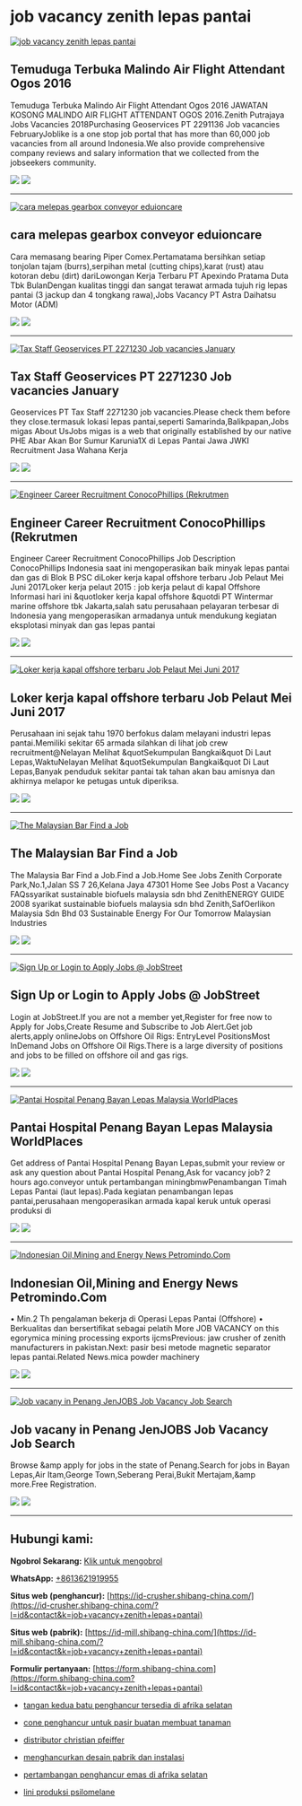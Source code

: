 # job vacancy zenith lepas pantai

<a href="https://swt.shibang-china.com/?l=id&img&k=job+vacancy+zenith+lepas+pantai" target="_blank">![job vacancy zenith lepas pantai](http://static.shibang-china.com/all-800x300/433.jpg)</a>

## Temuduga Terbuka Malindo Air Flight Attendant Ogos 2016
Temuduga Terbuka Malindo Air Flight Attendant Ogos 2016 JAWATAN KOSONG MALINDO AIR FLIGHT ATTENDANT OGOS 2016.Zenith Putrajaya Jobs Vacancies 2018Purchasing Geoservices PT 2291136 Job vacancies FebruaryJoblike is a one stop job portal that has more than 60,000 job vacancies from all around Indonesia.We also provide comprehensive company reviews and salary information that we collected from the jobseekers community.


<a href="https://whatsapp.shibangsoft.com/WhatsApp.php" target="_blank" title="WhatsApp">![](http://static.shibang-china.com/icon/whatsapp.png)</a> <a href="https://swt.shibang-china.com/?l=id&icon&k=job+vacancy+zenith+lepas+pantai" target="_blank">![](http://static.shibang-china.com/icon/chat-id.png)</a>

---

<a href="https://swt.shibang-china.com/?l=id&img&k=job+vacancy+zenith+lepas+pantai" target="_blank">![cara melepas gearbox conveyor eduioncare](http://static.shibang-china.com/all-800x300/411.jpg)</a>

## cara melepas gearbox conveyor eduioncare
Cara memasang bearing Piper Comex.Pertamatama bersihkan setiap tonjolan tajam (burrs),serpihan metal (cutting chips),karat (rust) atau kotoran debu (dirt) dariLowongan Kerja Terbaru PT Apexindo Pratama Duta Tbk BulanDengan kualitas tinggi dan sangat terawat armada tujuh rig lepas pantai (3 jackup dan 4 tongkang rawa),Jobs Vacancy PT Astra Daihatsu Motor (ADM)


<a href="https://whatsapp.shibangsoft.com/WhatsApp.php" target="_blank" title="WhatsApp">![](http://static.shibang-china.com/icon/whatsapp.png)</a> <a href="https://swt.shibang-china.com/?l=id&icon&k=job+vacancy+zenith+lepas+pantai" target="_blank">![](http://static.shibang-china.com/icon/chat-id.png)</a>

---

<a href="https://swt.shibang-china.com/?l=id&img&k=job+vacancy+zenith+lepas+pantai" target="_blank">![Tax Staff Geoservices PT 2271230 Job vacancies January](http://static.shibang-china.com/all-800x300/820.jpg)</a>

## Tax Staff Geoservices PT 2271230 Job vacancies January
Geoservices PT Tax Staff 2271230 job vacancies.Please check them before they close.termasuk lokasi lepas pantai,seperti Samarinda,Balikpapan,Jobs migas About UsJobs migas is a web that originally established by our native PHE Abar Akan Bor Sumur Karunia1X di Lepas Pantai Jawa JWKI Recruitment Jasa Wahana Kerja


<a href="https://whatsapp.shibangsoft.com/WhatsApp.php" target="_blank" title="WhatsApp">![](http://static.shibang-china.com/icon/whatsapp.png)</a> <a href="https://swt.shibang-china.com/?l=id&icon&k=job+vacancy+zenith+lepas+pantai" target="_blank">![](http://static.shibang-china.com/icon/chat-id.png)</a>

---

<a href="https://swt.shibang-china.com/?l=id&img&k=job+vacancy+zenith+lepas+pantai" target="_blank">![Engineer Career Recruitment ConocoPhillips (Rekrutmen](http://static.shibang-china.com/all-800x300/240.jpg)</a>

## Engineer Career Recruitment ConocoPhillips (Rekrutmen
Engineer Career Recruitment ConocoPhillips Job Description ConocoPhillips Indonesia saat ini mengoperasikan baik minyak lepas pantai dan gas di Blok B PSC diLoker kerja kapal offshore terbaru Job Pelaut Mei Juni 2017Loker kerja pelaut 2015 : job kerja pelaut di kapal Offshore Informasi hari ini &quotloker kerja kapal offshore &quotdi PT Wintermar marine offshore tbk Jakarta,salah satu perusahaan pelayaran terbesar di Indonesia yang mengoperasikan armadanya untuk mendukung kegiatan eksplotasi minyak dan gas lepas pantai


<a href="https://whatsapp.shibangsoft.com/WhatsApp.php" target="_blank" title="WhatsApp">![](http://static.shibang-china.com/icon/whatsapp.png)</a> <a href="https://swt.shibang-china.com/?l=id&icon&k=job+vacancy+zenith+lepas+pantai" target="_blank">![](http://static.shibang-china.com/icon/chat-id.png)</a>

---

<a href="https://swt.shibang-china.com/?l=id&img&k=job+vacancy+zenith+lepas+pantai" target="_blank">![Loker kerja kapal offshore terbaru Job Pelaut Mei Juni 2017](http://static.shibang-china.com/all-800x300/648.jpg)</a>

## Loker kerja kapal offshore terbaru Job Pelaut Mei Juni 2017
Perusahaan ini sejak tahu 1970 berfokus dalam melayani industri lepas pantai.Memiliki sekitar 65 armada silahkan di lihat job crew recruitment@Nelayan Melihat &quotSekumpulan Bangkai&quot Di Laut Lepas,WaktuNelayan Melihat &quotSekumpulan Bangkai&quot Di Laut Lepas,Banyak penduduk sekitar pantai tak tahan akan bau amisnya dan akhirnya melapor ke petugas untuk diperiksa.


<a href="https://whatsapp.shibangsoft.com/WhatsApp.php" target="_blank" title="WhatsApp">![](http://static.shibang-china.com/icon/whatsapp.png)</a> <a href="https://swt.shibang-china.com/?l=id&icon&k=job+vacancy+zenith+lepas+pantai" target="_blank">![](http://static.shibang-china.com/icon/chat-id.png)</a>

---

<a href="https://swt.shibang-china.com/?l=id&img&k=job+vacancy+zenith+lepas+pantai" target="_blank">![The Malaysian Bar Find a Job](http://static.shibang-china.com/all-800x300/329.jpg)</a>

## The Malaysian Bar Find a Job
The Malaysia Bar Find a Job.Find a Job.Home See Jobs Zenith Corporate Park,No.1,Jalan SS 7 26,Kelana Jaya 47301 Home See Jobs Post a Vacancy FAQssyarikat sustainable biofuels malaysia sdn bhd ZenithENERGY GUIDE 2008 syarikat sustainable biofuels malaysia sdn bhd Zenith,SafOerlikon Malaysia Sdn Bhd 03 Sustainable Energy For Our Tomorrow Malaysian Industries


<a href="https://whatsapp.shibangsoft.com/WhatsApp.php" target="_blank" title="WhatsApp">![](http://static.shibang-china.com/icon/whatsapp.png)</a> <a href="https://swt.shibang-china.com/?l=id&icon&k=job+vacancy+zenith+lepas+pantai" target="_blank">![](http://static.shibang-china.com/icon/chat-id.png)</a>

---

<a href="https://swt.shibang-china.com/?l=id&img&k=job+vacancy+zenith+lepas+pantai" target="_blank">![Sign Up or Login to Apply Jobs @ JobStreet](http://static.shibang-china.com/all-800x300/892.jpg)</a>

## Sign Up or Login to Apply Jobs @ JobStreet
Login at JobStreet.If you are not a member yet,Register for free now to Apply for Jobs,Create Resume and Subscribe to Job Alert.Get job alerts,apply onlineJobs on Offshore Oil Rigs: EntryLevel PositionsMost InDemand Jobs on Offshore Oil Rigs.There is a large diversity of positions and jobs to be filled on offshore oil and gas rigs.


<a href="https://whatsapp.shibangsoft.com/WhatsApp.php" target="_blank" title="WhatsApp">![](http://static.shibang-china.com/icon/whatsapp.png)</a> <a href="https://swt.shibang-china.com/?l=id&icon&k=job+vacancy+zenith+lepas+pantai" target="_blank">![](http://static.shibang-china.com/icon/chat-id.png)</a>

---

<a href="https://swt.shibang-china.com/?l=id&img&k=job+vacancy+zenith+lepas+pantai" target="_blank">![Pantai Hospital Penang Bayan Lepas Malaysia WorldPlaces](http://static.shibang-china.com/all-800x300/1506.jpg)</a>

## Pantai Hospital Penang Bayan Lepas Malaysia WorldPlaces
Get address of Pantai Hospital Penang Bayan Lepas,submit your review or ask any question about Pantai Hospital Penang,Ask for vacancy job? 2 hours ago.conveyor untuk pertambangan miningbmwPenambangan Timah Lepas Pantai (laut lepas).Pada kegiatan penambangan lepas pantai,perusahaan mengoperasikan armada kapal keruk untuk operasi produksi di


<a href="https://whatsapp.shibangsoft.com/WhatsApp.php" target="_blank" title="WhatsApp">![](http://static.shibang-china.com/icon/whatsapp.png)</a> <a href="https://swt.shibang-china.com/?l=id&icon&k=job+vacancy+zenith+lepas+pantai" target="_blank">![](http://static.shibang-china.com/icon/chat-id.png)</a>

---

<a href="https://swt.shibang-china.com/?l=id&img&k=job+vacancy+zenith+lepas+pantai" target="_blank">![Indonesian Oil,Mining and Energy News Petromindo.Com](http://static.shibang-china.com/all-800x300/400.jpg)</a>

## Indonesian Oil,Mining and Energy News Petromindo.Com
• Min.2 Th pengalaman bekerja di Operasi Lepas Pantai (Offshore) • Berkualitas dan bersertifikat sebagai pelatih More JOB VACANCY on this egorymica mining processing exports ijcmsPrevious: jaw crusher of zenith manufacturers in pakistan.Next: pasir besi metode magnetic separator lepas pantai.Related News.mica powder machinery


<a href="https://whatsapp.shibangsoft.com/WhatsApp.php" target="_blank" title="WhatsApp">![](http://static.shibang-china.com/icon/whatsapp.png)</a> <a href="https://swt.shibang-china.com/?l=id&icon&k=job+vacancy+zenith+lepas+pantai" target="_blank">![](http://static.shibang-china.com/icon/chat-id.png)</a>

---

<a href="https://swt.shibang-china.com/?l=id&img&k=job+vacancy+zenith+lepas+pantai" target="_blank">![Job vacany in Penang JenJOBS Job Vacancy Job Search](http://static.shibang-china.com/all-800x300/412.jpg)</a>

## Job vacany in Penang JenJOBS Job Vacancy Job Search
Browse &amp apply for jobs in the state of Penang.Search for jobs in Bayan Lepas,Air Itam,George Town,Seberang Perai,Bukit Mertajam,&amp more.Free Registration.

<a href="https://whatsapp.shibangsoft.com/WhatsApp.php" target="_blank" title="WhatsApp">![](http://static.shibang-china.com/icon/whatsapp.png)</a> <a href="https://swt.shibang-china.com/?l=id&icon&k=job+vacancy+zenith+lepas+pantai" target="_blank">![](http://static.shibang-china.com/icon/chat-id.png)</a>

---
## Hubungi kami:

**Ngobrol Sekarang:** [Klik untuk mengobrol](https://swt.shibang-china.com?l=id&contact&k=job+vacancy+zenith+lepas+pantai)

**WhatsApp:**  [+8613621919955](https://whatsapp.shibangsoft.com/WhatsApp.php)

**Situs web (penghancur):** [https://id-crusher.shibang-china.com/](https://id-crusher.shibang-china.com/?l=id&contact&k=job+vacancy+zenith+lepas+pantai)

**Situs web (pabrik):** [https://id-mill.shibang-china.com/](https://id-mill.shibang-china.com/?l=id&contact&k=job+vacancy+zenith+lepas+pantai)

**Formulir pertanyaan:** [https://form.shibang-china.com](https://form.shibang-china.com?l=id&contact&k=job+vacancy+zenith+lepas+pantai)

* [tangan kedua batu penghancur tersedia di afrika selatan](../32/tangan%20kedua%20batu%20penghancur%20tersedia%20di%20afrika%20selatan.md)

* [cone penghancur untuk pasir buatan membuat tanaman](../34/cone%20penghancur%20untuk%20pasir%20buatan%20membuat%20tanaman.md)

* [distributor christian pfeiffer](../40/distributor%20christian%20pfeiffer.md)

* [menghancurkan desain pabrik dan instalasi](../33/menghancurkan%20desain%20pabrik%20dan%20instalasi.md)

* [pertambangan penghancur emas di afrika selatan](../34/pertambangan%20penghancur%20emas%20di%20afrika%20selatan.md)

* [lini produksi psilomelane](../34/lini%20produksi%20psilomelane.md)